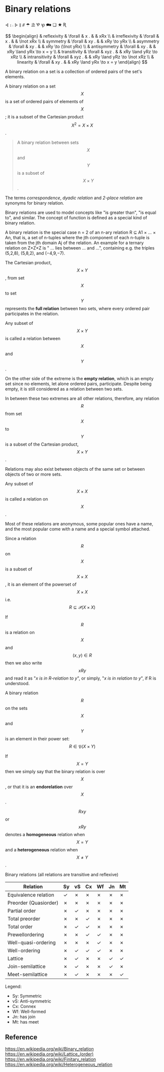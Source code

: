 # Binary relations

⊰ ⨟ ⨾ ⊱ ⫴ ⫻ ☂ ⛱ Ꝕ ꝕ 🗪 ❏ ★ Ʀ

$$
\begin{align}
& reflexivity    & \forall & x   . & & xRx          \\
& irreflexivity  & \forall & x   . & & \lnot xRx    \\
& symmetry       & \forall & xy  . & & xRy \to yRx  \\
& asymmetry      & \forall & xy  . & & xRy \to (\lnot yRx)         \\
& antisymmetry   & \forall & xy  . & & xRy \land yRx \to x = y     \\
& transitivity   & \forall & xyz . & & xRy \land yRz \to xRz       \\
& intransitivity & \forall & xyz . & & xRy \land yRz \to \lnot xRz \\
& linearity      & \forall & xy  . & & xRy \land yRx \to x = y
\end{align}
$$


A binary relation on a set is a collection of ordered pairs of the set's elements.

A binary relation on a set $$X$$ is a set of ordered pairs of elements of $$X$$; it is a subset of the Cartesian product $$X^2 = X \times X$$.

> A binary relation between sets $$X$$ and $$Y$$ is a subset of $$X \times Y$$.

The terms _correspondence_, _dyadic relation_ and _2-place relation_ are synonyms for binary relation.

Binary relations are used to model concepts like "is greater than", "is equal to", and similar. The concept of function is defined as a special kind of binary relation.

A binary relation is the special case n = 2 of an n-ary relation R ⊆ A1 × … × An, that is, a set of n-tuples where the jth component of each n-tuple is taken from the jth domain Aj of the relation. An example for a ternary relation on Z×Z×Z is " ... lies between ... and ...", containing e.g. the triples (5,2,8), (5,8,2), and (−4,9,−7).



The Cartesian product, $$X \times Y$$, from set $$X$$ to set $$Y$$ represents the **full relation** between two sets, where every ordered pair participates in the relation.

Any subset of $$X \times Y$$ is called a relation between $$X$$ and $$Y$$.

On the other side of the extreme is the __empty relation__, which is an empty set since no elements, let alone ordered pairs, participate. Despite being empty, it is still considered as a relation between two sets.


In between these two extremes are all other relations, therefore, any relation $$R$$ from set $$X$$ to $$Y$$ is a subset of the Cartesian product, $$X \times Y$$.

Relations may also exist between objects of the same set or between objects of two or more sets.

Any subset of $$X \times X$$ is called a relation on $$X$$.

Most of these relations are anonymous, some popular ones have a name, and the most popular come with a name and a special symbol attached.



Since a relation $$R$$ on $$X$$ is a subset of $$X \times X$$, it is an element of the powerset of $$X \times X$$ i.e. $$R\subseteq \mathcal{P}(X \times X)$$

If $$R$$ is a relation on $$X$$ and $$(x,y)\in R$$ then we also write $$xRy$$ and read it as "_x is in R-relation to y_", or simply, "_x is in relation to y_", if R is understood.

A binary relation $$R$$ on the sets $$X$$ and $$Y$$ is an element in their power set: $$R \in \mathfrak{P}(X \times Y)$$


If $$X = Y$$ then we simply say that the binary relation is over $$X$$, or that it is an **endorelation** over $$X$$.

$$Rxy$$ or $$xRy$$ denotes a **homogeneous** relation when $$X = Y$$ and a **heterogeneous** relation when $$X \not = Y$$.



Binary relations (all relations are transitive and reflexive)

Relation | Sy | vS | Cx | Wf | Jn | Mt
---|---|---|---|---|---|---
Equivalence relation|✓|✗|✗|✗|✗|✗
Preorder (Quasiorder)|✗|✗|✗|✗|✗|✗
Partial order|✗|✓|✗|✗|✗|✗
Total preorder|✗|✗|✓|✗|✗|✗
Total order|✗|✓|✓|✗|✗|✗
Prewellordering|✗|✗|✓|✓|✗|✗
Well-quasi-ordering|✗|✗|✗|✓|✗|✗
Well-ordering|✗|✓|✓|✓|✗|✗
Lattice|✗|✓|✗|✗|✓|✓
Join-semilattice|✗|✓|✗|✗|✓|✗
Meet-semilattice|✗|✓|✗|✗|✗|✓

Legend:
- Sy: Symmetric
- vS: Anti-symmetric
- Cx: Connex
- Wf: Well-formed
- Jn: has join
- Mt: has meet


## Reference

https://en.wikipedia.org/wiki/Binary_relation
https://en.wikipedia.org/wiki/Lattice_(order)
https://en.wikipedia.org/wiki/Finitary_relation
https://en.wikipedia.org/wiki/Heterogeneous_relation
